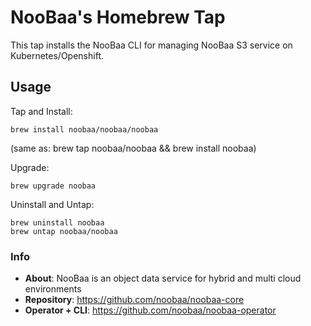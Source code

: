 # NooBaa's Homebrew Tap
This tap installs the NooBaa CLI for managing NooBaa S3 service on Kubernetes/Openshift. 

## Usage
Tap and Install:
```
brew install noobaa/noobaa/noobaa
```
(same as: brew tap noobaa/noobaa && brew install noobaa)

Upgrade:
```
brew upgrade noobaa
```

Uninstall and Untap:
```
brew uninstall noobaa
brew untap noobaa/noobaa
```

### Info

- **About**: NooBaa is an object data service for hybrid and multi cloud environments
- **Repository**: https://github.com/noobaa/noobaa-core
- **Operator + CLI**: https://github.com/noobaa/noobaa-operator
